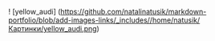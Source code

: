! [yellow_audi] (https://github.com/natalinatusik/markdown-portfolio/blob/add-images-links/_includes//home/natusik/Картинки/yellow_audi.png)
